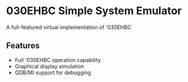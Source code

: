 # 030EHBC Simple System Emulator
A full-featured virtual implementation of '030EHBC

## Features
- Full '030EHBC operation capability
- Graphical display simulation
- GDB/MI support for debugging
